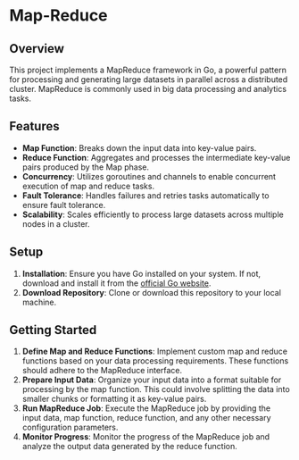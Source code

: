 # Map-Reduce

## Overview
This project implements a MapReduce framework in Go, a powerful pattern for processing and generating large datasets in parallel across a distributed cluster. MapReduce is commonly used in big data processing and analytics tasks.

## Features
- **Map Function**: Breaks down the input data into key-value pairs.
- **Reduce Function**: Aggregates and processes the intermediate key-value pairs produced by the Map phase.
- **Concurrency**: Utilizes goroutines and channels to enable concurrent execution of map and reduce tasks.
- **Fault Tolerance**: Handles failures and retries tasks automatically to ensure fault tolerance.
- **Scalability**: Scales efficiently to process large datasets across multiple nodes in a cluster.

## Setup
1. **Installation**: Ensure you have Go installed on your system. If not, download and install it from the [official Go website](https://golang.org/).
2. **Download Repository**: Clone or download this repository to your local machine.

## Getting Started
1. **Define Map and Reduce Functions**: Implement custom map and reduce functions based on your data processing requirements. These functions should adhere to the MapReduce interface.
2. **Prepare Input Data**: Organize your input data into a format suitable for processing by the map function. This could involve splitting the data into smaller chunks or formatting it as key-value pairs.
3. **Run MapReduce Job**: Execute the MapReduce job by providing the input data, map function, reduce function, and any other necessary configuration parameters.
4. **Monitor Progress**: Monitor the progress of the MapReduce job and analyze the output data generated by the reduce function.
